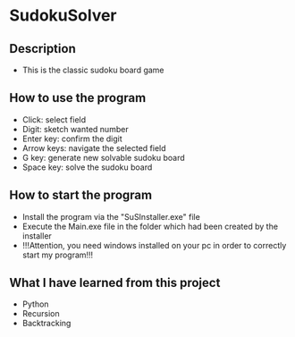# SudokuSolver

## Description

- This is the classic sudoku board game

## How to use the program

- Click: select field
- Digit: sketch wanted number
- Enter key: confirm the digit
- Arrow keys: navigate the selected field
- G key: generate new solvable sudoku board
- Space key: solve the sudoku board

## How to start the program
 
- Install the program via the "SuSInstaller.exe" file
- Execute the Main.exe file in the folder which had been created by the installer
- !!!Attention, you need windows installed on your pc in order to correctly start my program!!!

## What I have learned from this project

- Python
- Recursion
- Backtracking
